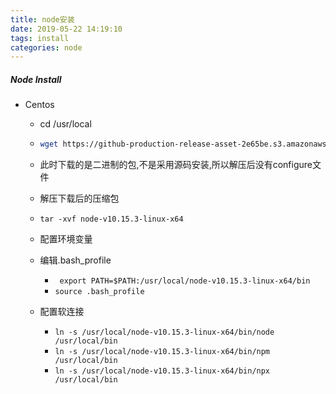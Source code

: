 ```yaml
---
title: node安装
date: 2019-05-22 14:19:10
tags: install
categories: node
---
```


##### Node Install

- Centos

  - cd /usr/local

  - ~~~~bash
    wget https://github-production-release-asset-2e65be.s3.amazonaws.com/49970642/4ea79e00-6a70-11e9-8a21-46a123284fc5?X-Amz-Algorithm=AWS4-HMAC-SHA256&X-Amz-Credential=AKIAIWNJYAX4CSVEH53A%2F20190522%2Fus-east-1%2Fs3%2Faws4_request&X-Amz-Date=20190522T052650Z&X-Amz-Expires=300&X-Amz-Signature=a92bd6d054a303
    ~~~~

  - 此时下载的是二进制的包,不是采用源码安装,所以解压后没有configure文件

  - 解压下载后的压缩包

  - `tar -xvf node-v10.15.3-linux-x64`

  -  配置环境变量

    - 编辑.bash_profile
      - ` export PATH=$PATH:/usr/local/node-v10.15.3-linux-x64/bin`
      - `source .bash_profile`

  - 配置软连接

    - `ln -s /usr/local/node-v10.15.3-linux-x64/bin/node /usr/local/bin`
    - `ln -s /usr/local/node-v10.15.3-linux-x64/bin/npm /usr/local/bin`
    - `ln -s /usr/local/node-v10.15.3-linux-x64/bin/npx /usr/local/bin`


